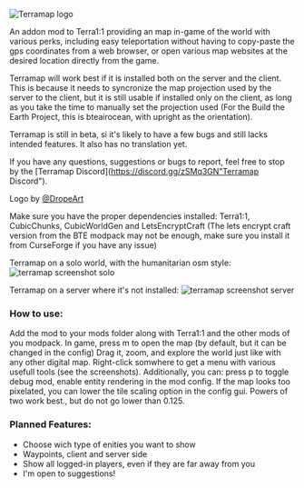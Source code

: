 ![Terramap logo](https://raw.githubusercontent.com/SmylerMC/terramap/master/images/terramap_logo-x256.png)

An addon mod to Terra1:1 providing an map in-game of the world with various perks, including easy teleportation without having to copy-paste the gps coordinates from a web browser, or open various map websites at the desired location directly from the game.

Terramap will work best if it is installed both on the server and the client. This is because it needs to syncronize the map projection used by the server to the client, but it is still usable if installed only on the client, as long as you take the time to manually set the projection used (For the Build the Earth Project, this is bteairocean, with upright as the orientation).

Terramap is still in beta, si it's likely to have a few bugs and still lacks intended features. It also has no translation yet.

If you have any questions, suggestions or bugs to report, feel free to stop by the [Terramap Discord](https://discord.gg/zSMq3GN"Terramap Discord").

Logo by [@DropeArt](https://twitter.com/DropeArt)

Make sure you have the proper dependencies installed: Terra1:1, CubicChunks, CubicWorldGen and LetsEncryptCraft (The lets encrypt craft version from the BTE modpack may not be enough, make sure you install it from CurseForge if you have any issue)

Terramap on a solo world, with the humanitarian osm style:
![terramap screenshot solo](https://raw.githubusercontent.com/SmylerMC/terramap/master/images/tiledmap.png)


Terramap on a server where it's not installed:
![terramap screenshot server](https://raw.githubusercontent.com/SmylerMC/terramap/master/images/tiledmap_server.png)

### How to use:
Add the mod to your mods folder along with Terra1:1 and the other mods of you modpack.
In game, press m to open the map (by default, but it can be changed in the config)
Drag it, zoom, and explore the world just like with any other digital map.
Right-click somwhere to get a menu with various usefull tools (see the screenshots).
Additionally, you can: press p to toggle debug mod, enable entity rendering in the mod config.
If the map looks too pixelated, you can lower the tile scaling option in the config gui. Powers of two work best., but do not go lower than  0.125.

### Planned Features:
* Choose wich type of enities you want to show
* Waypoints, client and server side
* Show all logged-in players, even if they are far away from you
* I'm open to suggestions!
